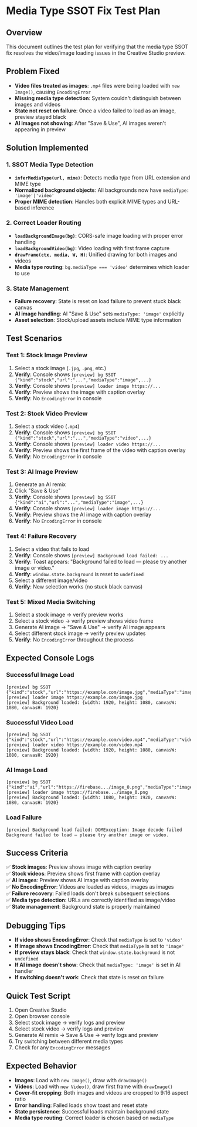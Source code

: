 # Media Type SSOT Fix Test Plan

## Overview
This document outlines the test plan for verifying that the media type SSOT fix resolves the video/image loading issues in the Creative Studio preview.

## Problem Fixed
- **Video files treated as images**: `.mp4` files were being loaded with `new Image()`, causing `EncodingError`
- **Missing media type detection**: System couldn't distinguish between images and videos
- **State not reset on failure**: Once a video failed to load as an image, preview stayed black
- **AI images not showing**: After "Save & Use", AI images weren't appearing in preview

## Solution Implemented

### **1. SSOT Media Type Detection**
- **`inferMediaType(url, mime)`**: Detects media type from URL extension and MIME type
- **Normalized background objects**: All backgrounds now have `mediaType: 'image'|'video'`
- **Proper MIME detection**: Handles both explicit MIME types and URL-based inference

### **2. Correct Loader Routing**
- **`loadBackgroundImage(bg)`**: CORS-safe image loading with proper error handling
- **`loadBackgroundVideo(bg)`**: Video loading with first frame capture
- **`drawFrame(ctx, media, W, H)`**: Unified drawing for both images and videos
- **Media type routing**: `bg.mediaType === 'video'` determines which loader to use

### **3. State Management**
- **Failure recovery**: State is reset on load failure to prevent stuck black canvas
- **AI image handling**: AI "Save & Use" sets `mediaType: 'image'` explicitly
- **Asset selection**: Stock/upload assets include MIME type information

## Test Scenarios

### **Test 1: Stock Image Preview**
1. Select a stock image (`.jpg`, `.png`, etc.)
2. **Verify**: Console shows `[preview] bg SSOT {"kind":"stock","url":"...","mediaType":"image",...}`
3. **Verify**: Console shows `[preview] loader image https://...`
4. **Verify**: Preview shows the image with caption overlay
5. **Verify**: No `EncodingError` in console

### **Test 2: Stock Video Preview**
1. Select a stock video (`.mp4`)
2. **Verify**: Console shows `[preview] bg SSOT {"kind":"stock","url":"...","mediaType":"video",...}`
3. **Verify**: Console shows `[preview] loader video https://...`
4. **Verify**: Preview shows the first frame of the video with caption overlay
5. **Verify**: No `EncodingError` in console

### **Test 3: AI Image Preview**
1. Generate an AI remix
2. Click "Save & Use"
3. **Verify**: Console shows `[preview] bg SSOT {"kind":"ai","url":"...","mediaType":"image",...}`
4. **Verify**: Console shows `[preview] loader image https://...`
5. **Verify**: Preview shows the AI image with caption overlay
6. **Verify**: No `EncodingError` in console

### **Test 4: Failure Recovery**
1. Select a video that fails to load
2. **Verify**: Console shows `[preview] Background load failed: ...`
3. **Verify**: Toast appears: "Background failed to load — please try another image or video."
4. **Verify**: `window.state.background` is reset to `undefined`
5. Select a different image/video
6. **Verify**: New selection works (no stuck black canvas)

### **Test 5: Mixed Media Switching**
1. Select a stock image → verify preview works
2. Select a stock video → verify preview shows video frame
3. Generate AI image → "Save & Use" → verify AI image appears
4. Select different stock image → verify preview updates
5. **Verify**: No `EncodingError` throughout the process

## Expected Console Logs

### **Successful Image Load**
```
[preview] bg SSOT {"kind":"stock","url":"https://example.com/image.jpg","mediaType":"image","mime":"image/jpeg","w":1920,"h":1080}
[preview] loader image https://example.com/image.jpg
[preview] Background loaded: {width: 1920, height: 1080, canvasW: 1080, canvasH: 1920}
```

### **Successful Video Load**
```
[preview] bg SSOT {"kind":"stock","url":"https://example.com/video.mp4","mediaType":"video","mime":"video/mp4","w":1920,"h":1080}
[preview] loader video https://example.com/video.mp4
[preview] Background loaded: {width: 1920, height: 1080, canvasW: 1080, canvasH: 1920}
```

### **AI Image Load**
```
[preview] bg SSOT {"kind":"ai","url":"https://firebase.../image_0.png","mediaType":"image","mime":"image/png","w":1080,"h":1920}
[preview] loader image https://firebase.../image_0.png
[preview] Background loaded: {width: 1080, height: 1920, canvasW: 1080, canvasH: 1920}
```

### **Load Failure**
```
[preview] Background load failed: DOMException: Image decode failed
Background failed to load — please try another image or video.
```

## Success Criteria

✅ **Stock images**: Preview shows image with caption overlay  
✅ **Stock videos**: Preview shows first frame with caption overlay  
✅ **AI images**: Preview shows AI image with caption overlay  
✅ **No EncodingError**: Videos are loaded as videos, images as images  
✅ **Failure recovery**: Failed loads don't break subsequent selections  
✅ **Media type detection**: URLs are correctly identified as image/video  
✅ **State management**: Background state is properly maintained  

## Debugging Tips

- **If video shows EncodingError**: Check that `mediaType` is set to `'video'`
- **If image shows EncodingError**: Check that `mediaType` is set to `'image'`
- **If preview stays black**: Check that `window.state.background` is not `undefined`
- **If AI image doesn't show**: Check that `mediaType: 'image'` is set in AI handler
- **If switching doesn't work**: Check that state is reset on failure

## Quick Test Script

1. Open Creative Studio
2. Open browser console
3. Select stock image → verify logs and preview
4. Select stock video → verify logs and preview
5. Generate AI remix → Save & Use → verify logs and preview
6. Try switching between different media types
7. Check for any `EncodingError` messages

## Expected Behavior

- **Images**: Load with `new Image()`, draw with `drawImage()`
- **Videos**: Load with `new Video()`, draw first frame with `drawImage()`
- **Cover-fit cropping**: Both images and videos are cropped to 9:16 aspect ratio
- **Error handling**: Failed loads show toast and reset state
- **State persistence**: Successful loads maintain background state
- **Media type routing**: Correct loader is chosen based on `mediaType`
